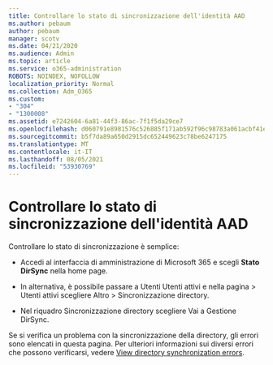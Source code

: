```yaml
---
title: Controllare lo stato di sincronizzazione dell'identità AAD
ms.author: pebaum
author: pebaum
manager: scotv
ms.date: 04/21/2020
ms.audience: Admin
ms.topic: article
ms.service: o365-administration
ROBOTS: NOINDEX, NOFOLLOW
localization_priority: Normal
ms.collection: Adm_O365
ms.custom:
- "304"
- "1300008"
ms.assetid: e7242604-6a81-44f3-86ac-7f1f5da29ce7
ms.openlocfilehash: d060791e8981576c526885f171ab592f96c98783a061acbf41e659b1f896b8cf
ms.sourcegitcommit: b5f7da89a650d2915dc652449623c78be6247175
ms.translationtype: MT
ms.contentlocale: it-IT
ms.lasthandoff: 08/05/2021
ms.locfileid: "53930769"
---
```

# <a name="check-aad-identity-sync-status"></a>Controllare lo stato di sincronizzazione dell'identità AAD

Controllare lo stato di sincronizzazione è semplice:
  
- Accedi al interfaccia di amministrazione di Microsoft 365 e scegli **Stato DirSync** nella home page.

- In alternativa, è possibile passare a Utenti Utenti attivi e nella pagina \> Utenti attivi scegliere Altro \> Sincronizzazione directory.

- Nel riquadro Sincronizzazione directory scegliere Vai a Gestione DirSync.

Se si verifica un problema con la sincronizzazione della directory, gli errori sono elencati in questa pagina. Per ulteriori informazioni sui diversi errori che possono verificarsi, vedere [View directory synchronization errors](https://docs.microsoft.com//office365/enterprise/identify-directory-synchronization-errors).
  